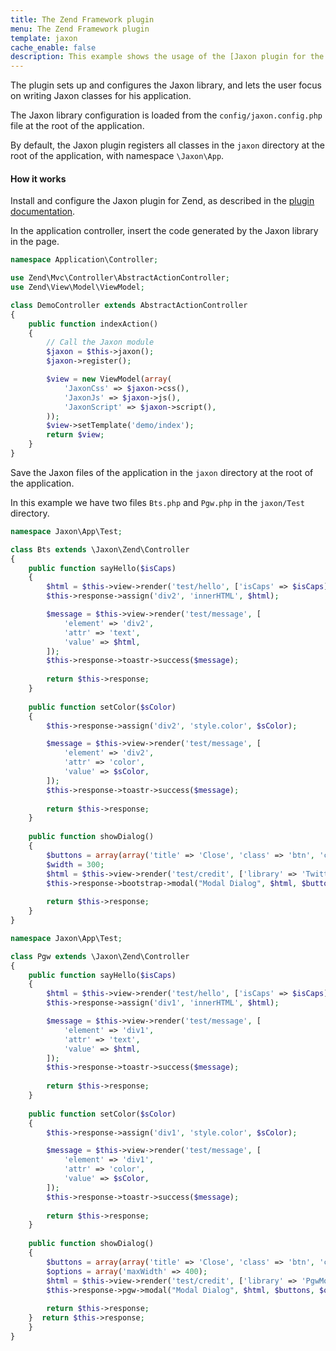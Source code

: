 ```yaml
---
title: The Zend Framework plugin
menu: The Zend Framework plugin
template: jaxon
cache_enable: false
description: This example shows the usage of the [Jaxon plugin for the Zend Framework 2](https://github.com/jaxon-php/jaxon-zend?target=_blank).
---
```


The plugin sets up and configures the Jaxon library, and lets the user focus on writing Jaxon classes for his application.

The Jaxon library configuration is loaded from the `config/jaxon.config.php` file at the root of the application.

By default, the Jaxon plugin registers all classes in the `jaxon` directory at the root of the application, with namespace `\Jaxon\App`.

#### How it works

Install and configure the Jaxon plugin for Zend, as described in the [plugin documentation](https://github.com/jaxon-php/jaxon-zend?target=_blank).

In the application controller, insert the code generated by the Jaxon library in the page.

```php
namespace Application\Controller;

use Zend\Mvc\Controller\AbstractActionController;
use Zend\View\Model\ViewModel;

class DemoController extends AbstractActionController
{
    public function indexAction()
    {
        // Call the Jaxon module
        $jaxon = $this->jaxon();
        $jaxon->register();

        $view = new ViewModel(array(
            'JaxonCss' => $jaxon->css(),
            'JaxonJs' => $jaxon->js(),
            'JaxonScript' => $jaxon->script(),
        ));
        $view->setTemplate('demo/index');
        return $view;
    }
}
```

Save the Jaxon files of the application in the `jaxon` directory at the root of the application.

In this example we have two files `Bts.php` and `Pgw.php` in the `jaxon/Test` directory.

```php
namespace Jaxon\App\Test;

class Bts extends \Jaxon\Zend\Controller
{
    public function sayHello($isCaps)
    {
        $html = $this->view->render('test/hello', ['isCaps' => $isCaps]);
        $this->response->assign('div2', 'innerHTML', $html);

        $message = $this->view->render('test/message', [
            'element' => 'div2',
            'attr' => 'text',
            'value' => $html,
        ]);
        $this->response->toastr->success($message);
    
        return $this->response;
    }
    
    public function setColor($sColor)
    {
        $this->response->assign('div2', 'style.color', $sColor);

        $message = $this->view->render('test/message', [
            'element' => 'div2',
            'attr' => 'color',
            'value' => $sColor,
        ]);
        $this->response->toastr->success($message);
    
        return $this->response;
    }
    
    public function showDialog()
    {
        $buttons = array(array('title' => 'Close', 'class' => 'btn', 'click' => 'close'));
        $width = 300;
        $html = $this->view->render('test/credit', ['library' => 'Twitter Bootstrap']);
        $this->response->bootstrap->modal("Modal Dialog", $html, $buttons, $width);
    
        return $this->response;
    }
}
```

```php
namespace Jaxon\App\Test;

class Pgw extends \Jaxon\Zend\Controller
{
    public function sayHello($isCaps)
    {
        $html = $this->view->render('test/hello', ['isCaps' => $isCaps]);
        $this->response->assign('div1', 'innerHTML', $html);

        $message = $this->view->render('test/message', [
            'element' => 'div1',
            'attr' => 'text',
            'value' => $html,
        ]);
        $this->response->toastr->success($message);
    
        return $this->response;
    }
    
    public function setColor($sColor)
    {
        $this->response->assign('div1', 'style.color', $sColor);

        $message = $this->view->render('test/message', [
            'element' => 'div1',
            'attr' => 'color',
            'value' => $sColor,
        ]);
        $this->response->toastr->success($message);
    
        return $this->response;
    }
    
    public function showDialog()
    {
        $buttons = array(array('title' => 'Close', 'class' => 'btn', 'click' => 'close'));
        $options = array('maxWidth' => 400);
        $html = $this->view->render('test/credit', ['library' => 'PgwModal']);
        $this->response->pgw->modal("Modal Dialog", $html, $buttons, $options);
    
        return $this->response;
    }  return $this->response;
    }
}
```
